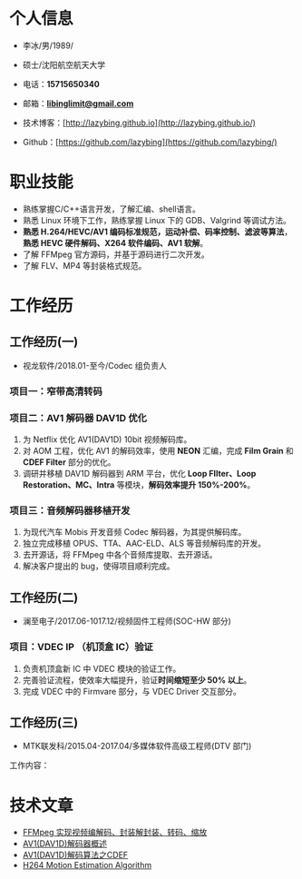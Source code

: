 # 个人信息
- 李冰/男/1989/
- 硕士/沈阳航空航天大学
- 电话：**15715650340**
- 邮箱：**libinglimit@gmail.com**

- 技术博客：[http://lazybing.github.io](http://lazybing.github.io/)
- Github：[https://github.com/lazybing](https://github.com/lazybing/)

# 职业技能
- 熟练掌握C/C++语言开发，了解汇编、shell语言。
- 熟悉 Linux 环境下工作，熟练掌握 Linux 下的 GDB、Valgrind 等调试方法。
- **熟悉 H.264/HEVC/AV1 编码标准规范，运动补偿、码率控制、滤波等算法**，**熟悉 HEVC 硬件解码、X264 软件编码、AV1 软解**。
- 了解 FFMpeg 官方源码，并基于源码进行二次开发。
- 了解 FLV、MP4 等封装格式规范。

# 工作经历

## 工作经历(一)
- 视龙软件/2018.01-至今/Codec 组负责人

### 项目一：窄带高清转码


### 项目二：AV1 解码器 DAV1D 优化

1. 为 Netflix 优化 AV1(DAV1D) 10bit 视频解码库。
2. 对 AOM 工程，优化 AV1 的解码效率，使用 **NEON** 汇编，完成 **Film Grain** 和 **CDEF Filter** 部分的优化。
3. 调研并移植 DAV1D 解码器到 ARM 平台，优化 **Loop FIlter、Loop Restoration、MC、Intra** 等模块，**解码效率提升 150%-200%**。

### 项目三：音频解码器移植开发

1. 为现代汽车 Mobis 开发音频 Codec 解码器，为其提供解码库。
2. 独立完成移植 OPUS、TTA、AAC-ELD、ALS 等音频解码库的开发。
3. 去开源话，将 FFMpeg 中各个音频库提取、去开源话。
4. 解决客户提出的 bug，使得项目顺利完成。

## 工作经历(二)
- 澜至电子/2017.06-1017.12/视频固件工程师(SOC-HW 部分)

### 项目：VDEC IP （机顶盒 IC）验证

1. 负责机顶盒新 IC 中 VDEC 模块的验证工作。
2. 完善验证流程，使效率大幅提升，验证**时间缩短至少 50% 以上**。
3. 完成 VDEC 中的 Firmvare 部分，与 VDEC Driver 交互部分。

## 工作经历(三)
- MTK联发科/2015.04-2017.04/多媒体软件高级工程师(DTV 部门)

工作内容：

# 技术文章
* [FFMpeg 实现视频编解码、封装解封装、转码、缩放](http://lazybing.github.io/blog/2017/01/01/ffmpeg-sdk-learning/)
* [AV1(DAV1D)解码器概述](http://lazybing.github.io/blog/2018/10/15/av1-startup/)
* [AV1(DAV1D)解码算法之CDEF](http://lazybing.github.io/blog/2019/01/28/av1-cdef-filter/)
* [H264 Motion Estimation Algorithm](http://lazybing.github.io/blog/2021/05/17/h264-motion-estimation-algorithm/)
